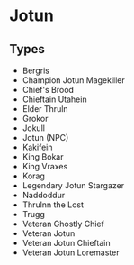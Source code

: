 # Jotun
## Types

* Bergris
* Champion Jotun Magekiller
* Chief's Brood
* Chieftain Utahein
* Elder Thruln
* Grokor
* Jokull
* Jotun (NPC)
* Kakifein
* King Bokar
* King Vraxes
* Korag
* Legendary Jotun Stargazer
* Naddoddur
* Thrulnn the Lost
* Trugg
* Veteran Ghostly Chief
* Veteran Jotun
* Veteran Jotun Chieftain
* Veteran Jotun Loremaster
